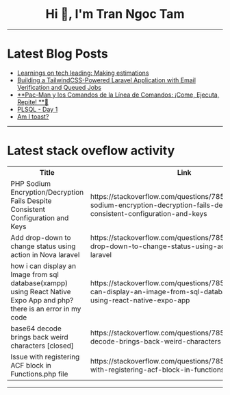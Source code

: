 <h1 align="center">Hi 👋, I'm Tran Ngoc Tam</h1>

---

# Latest Blog Posts 
<!-- BLOG-POST-LIST:START -->
- [Learnings on tech leading: Making estimations](https://dev.to/kaityhallman/learnings-on-tech-leading-making-estimations-gp7)
- [Building a TailwindCSS-Powered Laravel Application with Email Verification and Queued Jobs](https://dev.to/haseebmirza/building-a-tailwindcss-powered-laravel-application-with-email-verification-and-queued-jobs-1m31)
- [**Pac-Man y los Comandos de la Línea de Comandos: ¡Come, Ejecuta, Repite! **🍒](https://dev.to/orlidev/pac-man-y-los-comandos-de-la-linea-de-comandos-come-ejecuta-repite--5573)
- [PLSQL - Day 1](https://dev.to/technonotes/plsql-day-1-3j4i)
- [Am I toast?](https://dev.to/taylor_d7a1a3474487661ed3/am-i-toast-dan)
<!-- BLOG-POST-LIST:END -->

---

# Latest stack oveflow activity
<table>
  <tr><th>Title</th><th>Link</th></tr>
  <!-- STACKOVERFLOW:START --><tr><td>PHP Sodium Encryption/Decryption Fails Despite Consistent Configuration and Keys</td><td>https://stackoverflow.com/questions/78556766/php-sodium-encryption-decryption-fails-despite-consistent-configuration-and-keys</td></tr><tr><td>Add drop-down to change status using action in Nova laravel</td><td>https://stackoverflow.com/questions/78556678/add-drop-down-to-change-status-using-action-in-nova-laravel</td></tr><tr><td>how i can display an Image from sql database&lpar;xampp&rpar; using React Native Expo App and php?there is an error in my code</td><td>https://stackoverflow.com/questions/78556664/how-i-can-display-an-image-from-sql-databasexampp-using-react-native-expo-app</td></tr><tr><td>base64 decode brings back weird characters [closed]</td><td>https://stackoverflow.com/questions/78556627/base64-decode-brings-back-weird-characters</td></tr><tr><td>Issue with registering ACF block in Functions.php file</td><td>https://stackoverflow.com/questions/78556552/issue-with-registering-acf-block-in-functions-php-file</td></tr><!-- STACKOVERFLOW:END -->
</table>

---


